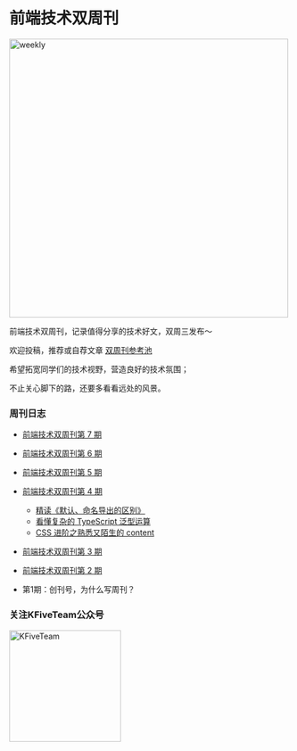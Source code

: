 # 前端技术双周刊

<p align="left">
  <img src="https://user-images.githubusercontent.com/4032009/126340953-a0299962-2d24-4903-b0e1-2bed3ecf6f7d.png" width="500" alt="weekly" />
</p>

前端技术双周刊，记录值得分享的技术好文，双周三发布～

欢迎投稿，推荐或自荐文章 [双周刊参考池](https://github.com/SearchFeed/weekly/issues)

希望拓宽同学们的技术视野，营造良好的技术氛围；

不止关心脚下的路，还要多看看远处的风景。

### 周刊日志

- [前端技术双周刊第 7 期]()

- [前端技术双周刊第 6 期]()

- [前端技术双周刊第 5 期]()

- [前端技术双周刊第 4 期](https://github.com/SearchFeed/weekly/blob/main/docs/2021-8-4.md)

  - [精读《默认、命名导出的区别》](https://zhuanlan.zhihu.com/p/395367954)
  - [看懂复杂的 TypeScript 泛型运算](https://mp.weixin.qq.com/s/axfKKGHfxy3gZbKYEFjnkQ)
  - [CSS 进阶之熟悉又陌生的 content](https://juejin.cn/post/6989017411261300750)

- [前端技术双周刊第 3 期](https://github.com/SearchFeed/weekly/blob/main/docs/2021-7-21.md)

- [前端技术双周刊第 2 期](https://github.com/SearchFeed/weekly/blob/main/docs/2021-7-7.md)

- 第1期：创刊号，为什么写周刊？

### 关注KFiveTeam公众号

<p align="left">
  <img src="https://user-images.githubusercontent.com/32173521/128337769-2fd55e3b-5bc6-4d53-905e-b2407d725b85.png" width="200" alt="KFiveTeam" />
</p>
